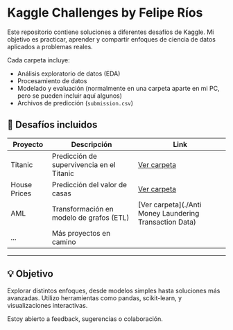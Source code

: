# Kaggle Challenges by Felipe Ríos

Este repositorio contiene soluciones a diferentes desafíos de Kaggle. Mi objetivo es practicar, aprender y compartir enfoques de ciencia de datos aplicados a problemas reales.

Cada carpeta incluye:
- Análisis exploratorio de datos (EDA)
- Procesamiento de datos
- Modelado y evaluación (normalmente en una carpeta aparte en mi PC, pero se pueden incluir aquí algunos)
- Archivos de predicción (`submission.csv`)

## 📂 Desafíos incluidos

| Proyecto         | Descripción                                    | Link |
|------------------|------------------------------------------------|------|
| Titanic          | Predicción de supervivencia en el Titanic      | [Ver carpeta](./titanic) |
| House Prices     | Predicción del valor de casas                  | [Ver carpeta](./house-prices) |
| AML              | Transformación en modelo de grafos (ETL)       | [Ver carpeta](./Anti Money Laundering Transaction Data) |
| ...              | Más proyectos en camino                        |      |

---

## 💡 Objetivo

Explorar distintos enfoques, desde modelos simples hasta soluciones más avanzadas. Utilizo herramientas como pandas, scikit-learn, y visualizaciones interactivas.

Estoy abierto a feedback, sugerencias o colaboración.

